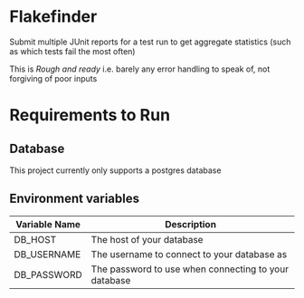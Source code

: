 # Flakefinder

Submit multiple JUnit reports for a test run to get aggregate statistics (such as which tests fail the most often)

This is _Rough and ready_ i.e. barely any error handling to speak of, not forgiving of poor inputs

# Requirements to Run

## Database

This project currently only supports a postgres database

## Environment variables

| Variable Name | Description                                          |
| ---------- |------------------------------------------------------|
| DB_HOST | The host of your database                            |
| DB_USERNAME | The username to connect to your database as          |
| DB_PASSWORD | The password to use when connecting to your database |